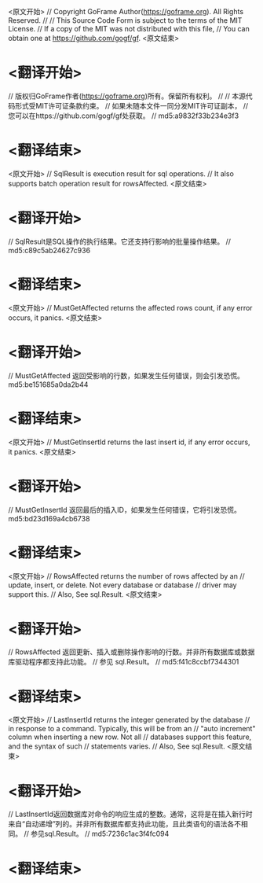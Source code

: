 
<原文开始>
// Copyright GoFrame Author(https://goframe.org). All Rights Reserved.
//
// This Source Code Form is subject to the terms of the MIT License.
// If a copy of the MIT was not distributed with this file,
// You can obtain one at https://github.com/gogf/gf.
<原文结束>

# <翻译开始>
// 版权归GoFrame作者(https://goframe.org)所有。保留所有权利。
//
// 本源代码形式受MIT许可证条款约束。
// 如果未随本文件一同分发MIT许可证副本，
// 您可以在https://github.com/gogf/gf处获取。
// md5:a9832f33b234e3f3
# <翻译结束>


<原文开始>
// SqlResult is execution result for sql operations.
// It also supports batch operation result for rowsAffected.
<原文结束>

# <翻译开始>
// SqlResult是SQL操作的执行结果。它还支持行影响的批量操作结果。
// md5:c89c5ab24627c936
# <翻译结束>


<原文开始>
// MustGetAffected returns the affected rows count, if any error occurs, it panics.
<原文结束>

# <翻译开始>
// MustGetAffected 返回受影响的行数，如果发生任何错误，则会引发恐慌。 md5:be151685a0da2b44
# <翻译结束>


<原文开始>
// MustGetInsertId returns the last insert id, if any error occurs, it panics.
<原文结束>

# <翻译开始>
// MustGetInsertId 返回最后的插入ID，如果发生任何错误，它将引发恐慌。 md5:bd23d169a4cb6738
# <翻译结束>


<原文开始>
// RowsAffected returns the number of rows affected by an
// update, insert, or delete. Not every database or database
// driver may support this.
// Also, See sql.Result.
<原文结束>

# <翻译开始>
// RowsAffected 返回更新、插入或删除操作影响的行数。并非所有数据库或数据库驱动程序都支持此功能。
// 参见 sql.Result。
// md5:f41c8ccbf7344301
# <翻译结束>


<原文开始>
// LastInsertId returns the integer generated by the database
// in response to a command. Typically, this will be from an
// "auto increment" column when inserting a new row. Not all
// databases support this feature, and the syntax of such
// statements varies.
// Also, See sql.Result.
<原文结束>

# <翻译开始>
// LastInsertId返回数据库对命令的响应生成的整数。通常，这将是在插入新行时来自“自动递增”列的。并非所有数据库都支持此功能，且此类语句的语法各不相同。
// 参见sql.Result。
// md5:7236c1ac3f4fc094
# <翻译结束>

